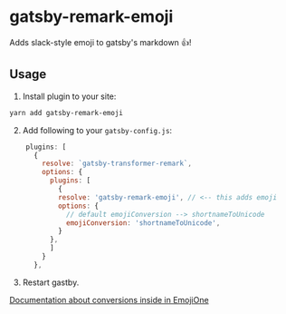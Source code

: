 # gatsby-remark-emoji

Adds slack-style emoji to gatsby's markdown 👍!

## Usage

1.  Install plugin to your site:

```bash
yarn add gatsby-remark-emoji
```

2.  Add following to your `gatsby-config.js`:

```js
    plugins: [
      {
        resolve: `gatsby-transformer-remark`,
        options: {
          plugins: [
            {
            resolve: 'gatsby-remark-emoji', // <-- this adds emoji
            options: {
              // default emojiConversion --> shortnameToUnicode
              emojiConversion: 'shortnameToUnicode',
            }
          },
          ]
        }
      },
```

3.  Restart gastby.

[Documentation about conversions inside in EmojiOne](https://demos.emojione.com/latest/index.html#js)
